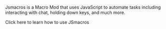 Jsmacros is a Macro Mod that uses 
JavaScript to automate tasks including 
interacting with chat, holding down 
keys, and much more.

Click here to learn how to use JSmacros

